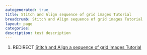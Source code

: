 ```yaml
---
autogenerated: true
title: Stitch and Align sequence of grid images Tutorial
breadcrumb: Stitch and Align sequence of grid images Tutorial
layout: page
categories: 
description: test description
---
```


1.  REDIRECT [Stitch and Align a sequence of grid images Tutorial](Stitch_and_Align_a_sequence_of_grid_images_Tutorial)

